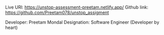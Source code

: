 Live URl: https://unstop-assessment-preetam.netlify.app/
Github link: https://github.com/Preetam078/unstop_assigment

Developer: Preetam Mondal 
Designation: Software Engineer (Developer by heart)